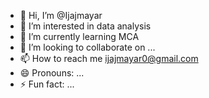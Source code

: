 - 👋 Hi, I’m @Ijajmayar
- 👀 I’m interested in data analysis
- 🌱 I’m currently learning MCA
- 💞️ I’m looking to collaborate on ...
- 📫 How to reach me ijajmayar0@gmail.com
- 😄 Pronouns: ...
- ⚡ Fun fact: ...

<!---
Ijajmayar/Ijajmayar is a ✨ special ✨ repository because its `README.md` (this file) appears on your GitHub profile.
You can click the Preview link to take a look at your changes.
--->
